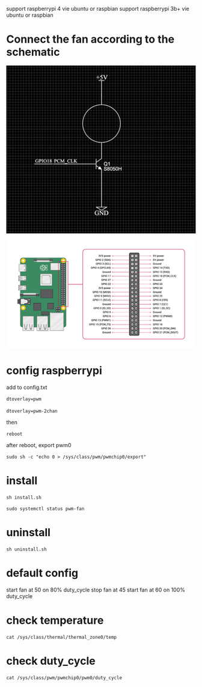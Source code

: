 support raspberrypi 4 vie ubuntu or raspbian
support raspberrypi 3b+ vie ubuntu or raspbian

# Connect the fan according to the schematic
![](schematic.png)

![](GPIO.png)

# config raspberrypi
add to config.txt
```
dtoverlay=pwm

dtoverlay=pwm-2chan
```
then

```
reboot
```

after reboot, export pwm0

```
sudo sh -c "echo 0 > /sys/class/pwm/pwmchip0/export"
```

# install

```
sh install.sh
```

```
sudo systemctl status pwm-fan
```

# uninstall
```
sh uninstall.sh
```

# default config
start fan at 50 on 80%  duty_cycle
stop  fan at 45
start fan at 60 on 100% duty_cycle

# check temperature
```
cat /sys/class/thermal/thermal_zone0/temp
```

# check duty_cycle
```
cat /sys/class/pwm/pwmchip0/pwm0/duty_cycle
```